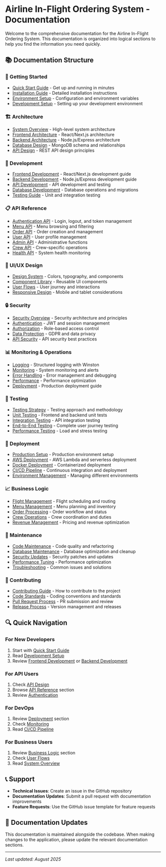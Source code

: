 # Airline In-Flight Ordering System - Documentation

Welcome to the comprehensive documentation for the Airline In-Flight Ordering System. This documentation is organized into logical sections to help you find the information you need quickly.

## 📚 Documentation Structure

### 🚀 Getting Started
- [Quick Start Guide](./getting-started/quick-start.md) - Get up and running in minutes
- [Installation Guide](./getting-started/installation.md) - Detailed installation instructions
- [Environment Setup](./getting-started/environment.md) - Configuration and environment variables
- [Development Setup](./getting-started/development.md) - Setting up your development environment

### 🏗️ Architecture
- [System Overview](./architecture/overview.md) - High-level system architecture
- [Frontend Architecture](./architecture/frontend.md) - React/Next.js architecture
- [Backend Architecture](./architecture/backend.md) - Node.js/Express architecture
- [Database Design](./architecture/database.md) - MongoDB schema and relationships
- [API Design](./architecture/api-design.md) - REST API design principles

### 🔧 Development
- [Frontend Development](./development/frontend.md) - React/Next.js development guide
- [Backend Development](./development/backend.md) - Node.js/Express development guide
- [API Development](./development/api.md) - API development and testing
- [Database Development](./development/database.md) - Database operations and migrations
- [Testing Guide](./development/testing.md) - Unit and integration testing

### 📋 API Reference
- [Authentication API](./api/authentication.md) - Login, logout, and token management
- [Menu API](./api/menu.md) - Menu browsing and filtering
- [Order API](./api/order.md) - Order creation and management
- [User API](./api/user.md) - User profile management
- [Admin API](./api/admin.md) - Administrative functions
- [Crew API](./api/crew.md) - Crew-specific operations
- [Health API](./api/health.md) - System health monitoring

### 🎨 UI/UX Design
- [Design System](./design/design-system.md) - Colors, typography, and components
- [Component Library](./design/components.md) - Reusable UI components
- [User Flows](./design/user-flows.md) - User journey and interactions
- [Responsive Design](./design/responsive.md) - Mobile and tablet considerations

### 🔒 Security
- [Security Overview](./security/overview.md) - Security architecture and principles
- [Authentication](./security/authentication.md) - JWT and session management
- [Authorization](./security/authorization.md) - Role-based access control
- [Data Protection](./security/data-protection.md) - GDPR and data privacy
- [API Security](./security/api-security.md) - API security best practices

### 📊 Monitoring & Operations
- [Logging](./operations/logging.md) - Structured logging with Winston
- [Monitoring](./operations/monitoring.md) - System monitoring and alerts
- [Error Handling](./operations/error-handling.md) - Error management and debugging
- [Performance](./operations/performance.md) - Performance optimization
- [Deployment](./operations/deployment.md) - Production deployment guide

### 🧪 Testing
- [Testing Strategy](./testing/strategy.md) - Testing approach and methodology
- [Unit Testing](./testing/unit.md) - Frontend and backend unit tests
- [Integration Testing](./testing/integration.md) - API integration testing
- [End-to-End Testing](./testing/e2e.md) - Complete user journey testing
- [Performance Testing](./testing/performance.md) - Load and stress testing

### 🚀 Deployment
- [Production Setup](./deployment/production.md) - Production environment setup
- [AWS Deployment](./deployment/aws.md) - AWS Lambda and serverless deployment
- [Docker Deployment](./deployment/docker.md) - Containerized deployment
- [CI/CD Pipeline](./deployment/ci-cd.md) - Continuous integration and deployment
- [Environment Management](./deployment/environments.md) - Managing different environments

### 📈 Business Logic
- [Flight Management](./business/flight-management.md) - Flight scheduling and routing
- [Menu Management](./business/menu-management.md) - Menu planning and inventory
- [Order Processing](./business/order-processing.md) - Order workflow and status
- [Crew Operations](./business/crew-operations.md) - Crew coordination and duties
- [Revenue Management](./business/revenue.md) - Pricing and revenue optimization

### 🔄 Maintenance
- [Code Maintenance](./maintenance/code.md) - Code quality and refactoring
- [Database Maintenance](./maintenance/database.md) - Database optimization and cleanup
- [Security Updates](./maintenance/security.md) - Security patches and updates
- [Performance Tuning](./maintenance/performance.md) - Performance optimization
- [Troubleshooting](./maintenance/troubleshooting.md) - Common issues and solutions

### 📝 Contributing
- [Contributing Guide](./contributing/guide.md) - How to contribute to the project
- [Code Standards](./contributing/code-standards.md) - Coding conventions and standards
- [Pull Request Process](./contributing/pull-requests.md) - PR submission and review
- [Release Process](./contributing/releases.md) - Version management and releases

## 🔍 Quick Navigation

### For New Developers
1. Start with [Quick Start Guide](./getting-started/quick-start.md)
2. Read [Development Setup](./getting-started/development.md)
3. Review [Frontend Development](./development/frontend.md) or [Backend Development](./development/backend.md)

### For API Users
1. Check [API Design](./architecture/api-design.md)
2. Browse [API Reference](./api/) section
3. Review [Authentication](./api/authentication.md)

### For DevOps
1. Review [Deployment](./deployment/) section
2. Check [Monitoring](./operations/monitoring.md)
3. Read [CI/CD Pipeline](./deployment/ci-cd.md)

### For Business Users
1. Review [Business Logic](./business/) section
2. Check [User Flows](./design/user-flows.md)
3. Read [System Overview](./architecture/overview.md)

## 📞 Support

- **Technical Issues**: Create an issue in the GitHub repository
- **Documentation Updates**: Submit a pull request with documentation improvements
- **Feature Requests**: Use the GitHub issue template for feature requests

## 🔄 Documentation Updates

This documentation is maintained alongside the codebase. When making changes to the application, please update the relevant documentation sections.

---

*Last updated: August 2025* 